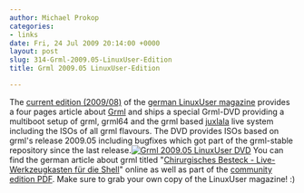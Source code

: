```yaml
---
author: Michael Prokop
categories:
- links
date: Fri, 24 Jul 2009 20:14:00 +0000
layout: post
slug: 314-Grml-2009.05-LinuxUser-Edition
title: Grml 2009.05 LinuxUser-Edition

---
```

The [current edition (2009/08\)](http://www.linux-community.de/Internal/Artikel/Print-Artikel/LinuxUser/2009/08) of the [german LinuxUser magazine](http://www.linux-user.de/) provides a four pages article about [Grml](http://grml.org/) and ships a special Grml\-DVD providing a multiboot setup of grml, grml64 and the grml based [juxlala](http://www.jux-net.info/juxlala/) live system including the ISOs of all grml flavours. The DVD provides ISOs based on grml's release 2009\.05 including bugfixes which got part of the grml\-stable repository since the last release.[![Grml 2009.05 LinuxUser DVD](/images/Abbildung-11_max.serendipityThumb.png)](/images/Abbildung-11_max.png)
You can find the german article about grml titled "[Chirurgisches Besteck \- Live\-Werkzeugkasten für die Shell](http://www.linux-community.de/Internal/Artikel/Print-Artikel/LinuxUser/2009/08/Chirurgisches-Besteck)" online as well as part of the [community edition PDF](http://www.linux-user.de/Downloads/LUCE/2009/lu-ce_2009-08.pdf).
Make sure to grab your own copy of the LinuxUser magazine! :)